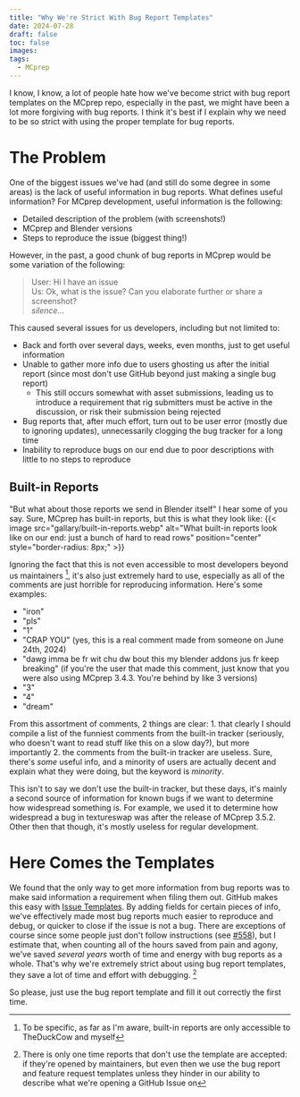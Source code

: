 ```yaml
---
title: "Why We're Strict With Bug Report Templates"
date: 2024-07-28
draft: false
toc: false
images:
tags:
  - MCprep
---
```


I know, I know, a lot of people hate how we've become strict with bug report templates on the MCprep repo, especially in the past, we might have been a lot more forgiving with bug reports. I think it's best if I explain why we need to be so strict with using the proper template for bug reports.

# The Problem
One of the biggest issues we've had (and still do some degree in some areas) is the lack of useful information in bug reports. What defines useful information? For MCprep development, useful information is the following:
- Detailed description of the problem (with screenshots!)
- MCprep and Blender versions
- Steps to reproduce the issue (biggest thing!)

However, in the past, a good chunk of bug reports in MCprep would be some variation of the following:

> User: Hi I have an issue \
> Us: Ok, what is the issue? Can you elaborate further or share a screenshot? \
> *silence...*

This caused several issues for us developers, including but not limited to:
- Back and forth over several days, weeks, even months, just to get useful information
- Unable to gather more info due to users ghosting us after the initial report (since most don't use GitHub beyond just making a single bug report)
  - This still occurs somewhat with asset submissions, leading us to introduce a requirement that rig submitters must be active in the discussion, or risk their submission being rejected
- Bug reports that, after much effort, turn out to be user error (mostly due to ignoring updates), unnecessarily clogging the bug tracker for a long time
- Inability to reproduce bugs on our end due to poor descriptions with little to no steps to reproduce

## Built-in Reports
"But what about those reports we send in Blender itself" I hear some of you say. Sure, MCprep has built-in reports, but this is what they look like:
{{< image src="gallary/built-in-reports.webp" alt="What built-in reports look like on our end: just a bunch of hard to read rows" position="center" style="border-radius: 8px;" >}}

Ignoring the fact that this is not even accessible to most developers beyond us maintainers [^1], it's also just extremely hard to use, especially as all of the comments are just horrible for reproducing information. Here's some examples:
- "iron"
- "pls"
- "1"
- "CRAP YOU" (yes, this is a real comment made from someone on June 24th, 2024)
- "dawg imma be fr wit chu dw bout this my blender addons jus fr keep breaking" (if you're the user that made this comment, just know that you were also using MCprep 3.4.3. You're behind by like 3 versions)
- "3" 
- "4"
- "dream"

[^1]: To be specific, as far as I'm aware, built-in reports are only accessible to TheDuckCow and myself

From this assortment of comments, 2 things are clear: 1. that clearly I should compile a list of the funniest comments from the built-in tracker (seriously, who doesn't want to read stuff like this on a slow day?), but more importantly 2. the comments from the built-in tracker are useless. Sure, there's *some* useful info, and a minority of users are actually decent and explain what they were doing, but the keyword is *minority*. 

This isn't to say we don't use the built-in tracker, but these days, it's mainly a second source of information for known bugs if we want to determine how widespread something is. For example, we used it to determine how widespread a bug in textureswap was after the release of MCprep 3.5.2. Other then that though, it's mostly useless for regular development.

# Here Comes the Templates
We found that the only way to get more information from bug reports was to make said information a requirement when filing them out. GitHub makes this easy with [Issue Templates](https://docs.github.com/en/communities/using-templates-to-encourage-useful-issues-and-pull-requests/configuring-issue-templates-for-your-repository). By adding fields for certain pieces of info, we've effectively made most bug reports much easier to reproduce and debug, or quicker to close if the issue is not a bug. There are exceptions of course since some people just don't follow instructions (see [#558](https://github.com/Moo-Ack-Productions/MCprep/issues/558)), but I estimate that, when counting all of the hours saved from pain and agony, we've saved *several years* worth of time and energy with bug reports as a whole. That's why we're extremely strict about using bug report templates, they save a lot of time and effort with debugging. [^2]

So please, just use the bug report template and fill it out correctly the first time.

[^2]: There is only one time reports that don't use the template are accepted: if they're opened by maintainers, but even then we use the bug report and feature request templates unless they hinder in our ability to describe what we're opening a GitHub Issue on
